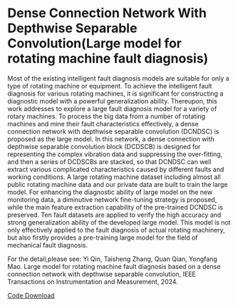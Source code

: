 # Dense Connection Network With Depthwise Separable Convolution(Large model for rotating machine fault diagnosis)

Most of the existing intelligent fault diagnosis models are suitable for only a type of rotating machine or equipment.    To achieve the intelligent fault diagnosis for various rotating machines, it is significant for constructing a diagnostic model with a powerful generalization ability.    Thereupon, this work addresses to explore a large fault diagnosis model for a variety of rotary machines.    To process the big data from a number of rotating machines and mine their fault characteristics effectively, a dense connection network with depthwise separable convolution (DCNDSC) is proposed as the large model.    In this network, a dense connection with depthwise separable convolution block (DCDSCB) is designed for representing the complex vibration data and suppressing the over-fitting, and then a series of DCDSCBs are stacked, so that DCNDSC can well extract various complicated characteristics caused by different faults and working conditions.    A large rotating machine dataset including almost all public rotating machine data and our private data are built to train the large model.    For enhancing the diagnostic ability of large model on the new monitoring data, a diminutive network fine-tuning strategy is proposed, while the main feature extraction capability of the pre-trained DCNDSC is preserved.    Ten fault datasets are applied to verify the high accuracy and strong generalization ability of the developed large model.    This model is not only effectively applied to the fault diagnosis of actual rotating machinery, but also firstly provides a pre-training large model for the field of mechanical fault diagnosis.

 

For the detail,please see: Yi Qin, Taisheng Zhang, Quan Qian, Yongfang Mao. Large model for rotating machine fault diagnosis based on a dense connection network with depthwise separable convolution, IEEE Transactions on Instrumentation and Measurement, 2024.

[Code Download](https://github.com/QinYi-team/DCNDSC) 
